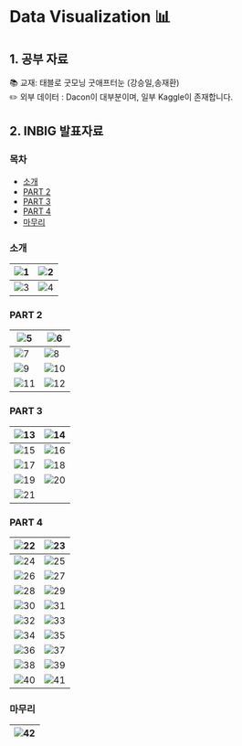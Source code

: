 # Data Visualization 📊
## 1. 공부 자료
📚 교재: 태블로 굿모닝 굿애프터눈 (강승일,송재환) <br>
✏️ 외부 데이터 : Dacon이 대부분이며, 일부 Kaggle이 존재합니다.

## 2. INBIG 발표자료
### 목차
  - [소개](#소개)
  - [PART 2](#part-2)
  - [PART 3](#part-3)
  - [PART 4](#part-4)
  - [마무리](#마무리)


### 소개
|![1](https://user-images.githubusercontent.com/66003567/218496464-201ce895-e29f-4a7b-bd7e-47466c9823bf.png)|![2](https://user-images.githubusercontent.com/66003567/218489801-dce422d4-e189-4875-b8d9-f11d1009ee68.png)|
|--|--|
|![3](https://user-images.githubusercontent.com/66003567/218490126-74ede21f-38b5-4690-8192-57c989a9a5ac.png)|![4](https://user-images.githubusercontent.com/66003567/218490211-18f59cf3-2c9a-4a85-b01e-999920275317.png)|
### PART 2
|![5](https://user-images.githubusercontent.com/66003567/218490416-8f3eaaf6-0d65-4f3b-98b6-d73e44eb6415.png)|![6](https://user-images.githubusercontent.com/66003567/218490483-ac3d458f-0882-4280-bea6-34edf339cb62.png)|
|--|--|
|![7](https://user-images.githubusercontent.com/66003567/218490831-6c7fc9d6-fd56-485c-8d32-c7f638d0b925.png)|![8](https://user-images.githubusercontent.com/66003567/218490859-192ae2cb-27d0-49b1-9b4b-24d91b1370f3.png)|
|![9](https://user-images.githubusercontent.com/66003567/218490904-bc896d0c-d042-442d-a2ee-65e482a52775.png)|![10](https://user-images.githubusercontent.com/66003567/218490942-44eb2b45-5c85-4d69-b1af-a1cfefa7d84a.png)|
|![11](https://user-images.githubusercontent.com/66003567/218490996-009c34e7-7e11-4538-aee9-5b53c355b713.png)|![12](https://user-images.githubusercontent.com/66003567/218491023-d73ef0ec-cecb-498b-b0cd-80349ce97bd6.png)|
### PART 3
|![13](https://user-images.githubusercontent.com/66003567/218491624-57374493-19a7-4554-a706-50361a881982.png)|![14](https://user-images.githubusercontent.com/66003567/218491668-5c46c613-b367-48e7-abc8-7908349ba1d0.png)|
|--|--|
|![15](https://user-images.githubusercontent.com/66003567/218491701-cb04ac10-d8d2-4bb4-9f03-b77c7722fac5.png)|![16](https://user-images.githubusercontent.com/66003567/218491731-cd26f160-e941-4f74-b48d-e2e510512c21.png)|
|![17](https://user-images.githubusercontent.com/66003567/218491774-ff5c82d3-db97-4366-b94f-e89e69599e55.png)|![18](https://user-images.githubusercontent.com/66003567/218491797-2f098c3c-cbbf-4693-a8c4-009accb79bec.png)|
|![19](https://user-images.githubusercontent.com/66003567/218491836-a698fb8d-193a-4456-b845-c7d73276b3f9.png)|![20](https://user-images.githubusercontent.com/66003567/218491914-a450787f-a7c1-484a-8b85-cce9c86283c8.png)|
|![21](https://user-images.githubusercontent.com/66003567/218492007-8150dd8c-566b-4f4f-b3d1-7e6df49905ee.png)|
### PART 4
|![22](https://user-images.githubusercontent.com/66003567/218492739-1110be0f-fd03-48a8-bc23-d3bb26503c4a.png)|![23](https://user-images.githubusercontent.com/66003567/218492764-b52bfc6b-9e8f-417e-be9a-27630a2451d7.png)|
|--|--|
|![24](https://user-images.githubusercontent.com/66003567/218492800-f19a3da6-c8d8-43be-8272-5a6181c35425.png)|![25](https://user-images.githubusercontent.com/66003567/218492830-b9de56dd-3bff-45b9-8969-4b1465e05a12.png)|
|![26](https://user-images.githubusercontent.com/66003567/218492854-e81bf97d-4772-4f2d-abc1-2c1387440a6a.png)|![27](https://user-images.githubusercontent.com/66003567/218492884-cc1eaa7c-e6ae-4e1c-b603-4fe9311a9cc0.png)|
|![28](https://user-images.githubusercontent.com/66003567/218492927-7193cca2-e609-4c7b-911d-0840dc67fb71.png)|![29](https://user-images.githubusercontent.com/66003567/218492996-59db4eec-7b63-4329-9c28-7e67ecd92287.png)|
|![30](https://user-images.githubusercontent.com/66003567/218493041-2d6a11f8-0adb-4e41-a1ed-b00ee992ed55.png)|![31](https://user-images.githubusercontent.com/66003567/218493078-3be1cc7c-1cfd-425a-99c9-25104ee1dce6.png)|
|![32](https://user-images.githubusercontent.com/66003567/218493119-c4d7d4b2-72c9-4e8a-a012-4209e42f99af.png)|![33](https://user-images.githubusercontent.com/66003567/218493142-0a38bfae-dac6-4b4e-92fe-b9eba3c42117.png)|
|![34](https://user-images.githubusercontent.com/66003567/218493180-87d52b6c-d02b-43e3-a716-9cd52a6fe5f3.png)|![35](https://user-images.githubusercontent.com/66003567/218493247-7ed783b4-d0de-4e15-9893-2326da4f1f6f.png)|
|![36](https://user-images.githubusercontent.com/66003567/218493934-689dce00-9299-4747-80c7-ffd5122d3c07.png)|![37](https://user-images.githubusercontent.com/66003567/218493964-dee55894-60cb-4663-b3ca-c380f5e52152.png)|
|![38](https://user-images.githubusercontent.com/66003567/218493989-ebff1d45-fed3-4036-bea5-203543f4292f.png)|![39](https://user-images.githubusercontent.com/66003567/218494008-3fe303ab-22e5-4c2f-a396-100c2e4e1f37.png)|
|![40](https://user-images.githubusercontent.com/66003567/218494029-624a25e6-9475-40fe-9848-6cbddbad5324.png)|![41](https://user-images.githubusercontent.com/66003567/218494057-b781044b-c966-464d-b065-ce9cc64538b4.png)|
### 마무리
|![42](https://user-images.githubusercontent.com/66003567/218494078-95e02390-9ef6-484b-908d-d2863eb99ad0.png)|
|--|
